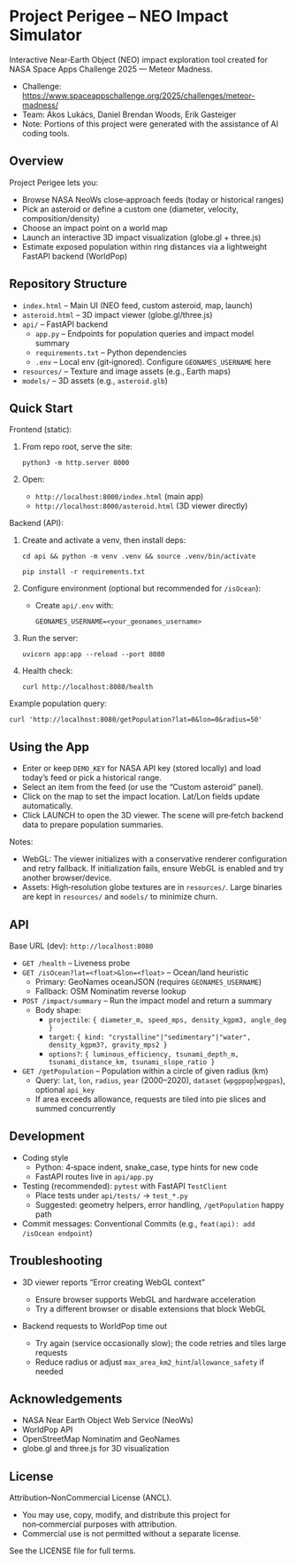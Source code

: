 # Project Perigee – NEO Impact Simulator

Interactive Near‑Earth Object (NEO) impact exploration tool created for NASA Space Apps Challenge 2025 — Meteor Madness.

- Challenge: https://www.spaceappschallenge.org/2025/challenges/meteor-madness/
- Team: Ákos Lukács, Daniel Brendan Woods, Erik Gasteiger
- Note: Portions of this project were generated with the assistance of AI coding tools.

## Overview

Project Perigee lets you:

- Browse NASA NeoWs close‑approach feeds (today or historical ranges)
- Pick an asteroid or define a custom one (diameter, velocity, composition/density)
- Choose an impact point on a world map
- Launch an interactive 3D impact visualization (globe.gl + three.js)
- Estimate exposed population within ring distances via a lightweight FastAPI backend (WorldPop)

## Repository Structure

- `index.html` – Main UI (NEO feed, custom asteroid, map, launch)
- `asteroid.html` – 3D impact viewer (globe.gl/three.js)
- `api/` – FastAPI backend
  - `app.py` – Endpoints for population queries and impact model summary
  - `requirements.txt` – Python dependencies
  - `.env` – Local env (git‑ignored). Configure `GEONAMES_USERNAME` here
- `resources/` – Texture and image assets (e.g., Earth maps)
- `models/` – 3D assets (e.g., `asteroid.glb`)

## Quick Start

Frontend (static):

1) From repo root, serve the site:

   `python3 -m http.server 8000`

2) Open:

   - `http://localhost:8000/index.html` (main app)
   - `http://localhost:8000/asteroid.html` (3D viewer directly)

Backend (API):

1) Create and activate a venv, then install deps:

   `cd api && python -m venv .venv && source .venv/bin/activate`

   `pip install -r requirements.txt`

2) Configure environment (optional but recommended for `/isOcean`):

   - Create `api/.env` with:

     `GEONAMES_USERNAME=<your_geonames_username>`

3) Run the server:

   `uvicorn app:app --reload --port 8080`

4) Health check:

   `curl http://localhost:8080/health`

Example population query:

`curl 'http://localhost:8080/getPopulation?lat=0&lon=0&radius=50'`

## Using the App

- Enter or keep `DEMO_KEY` for NASA API key (stored locally) and load today’s feed or pick a historical range.
- Select an item from the feed (or use the “Custom asteroid” panel).
- Click on the map to set the impact location. Lat/Lon fields update automatically.
- Click LAUNCH to open the 3D viewer. The scene will pre‑fetch backend data to prepare population summaries.

Notes:

- WebGL: The viewer initializes with a conservative renderer configuration and retry fallback. If initialization fails, ensure WebGL is enabled and try another browser/device.
- Assets: High‑resolution globe textures are in `resources/`. Large binaries are kept in `resources/` and `models/` to minimize churn.

## API

Base URL (dev): `http://localhost:8080`

- `GET /health` – Liveness probe
- `GET /isOcean?lat=<float>&lon=<float>` – Ocean/land heuristic
  - Primary: GeoNames oceanJSON (requires `GEONAMES_USERNAME`)
  - Fallback: OSM Nominatim reverse lookup
- `POST /impact/summary` – Run the impact model and return a summary
  - Body shape:
    - `projectile`: `{ diameter_m, speed_mps, density_kgpm3, angle_deg }`
    - `target`: `{ kind: "crystalline"|"sedimentary"|"water", density_kgpm3?, gravity_mps2 }`
    - `options?`: `{ luminous_efficiency, tsunami_depth_m, tsunami_distance_km, tsunami_slope_ratio }`
- `GET /getPopulation` – Population within a circle of given radius (km)
  - Query: `lat`, `lon`, `radius`, `year` (2000–2020), `dataset` (`wpgppop`|`wpgpas`), optional `api_key`
  - If area exceeds allowance, requests are tiled into pie slices and summed concurrently

## Development

- Coding style
  - Python: 4‑space indent, snake_case, type hints for new code
  - FastAPI routes live in `api/app.py`
- Testing (recommended): `pytest` with FastAPI `TestClient`
  - Place tests under `api/tests/` → `test_*.py`
  - Suggested: geometry helpers, error handling, `/getPopulation` happy path
- Commit messages: Conventional Commits (e.g., `feat(api): add /isOcean endpoint`)

## Troubleshooting

- 3D viewer reports “Error creating WebGL context”
  - Ensure browser supports WebGL and hardware acceleration
  - Try a different browser or disable extensions that block WebGL

- Backend requests to WorldPop time out
  - Try again (service occasionally slow); the code retries and tiles large requests
  - Reduce radius or adjust `max_area_km2_hint`/`allowance_safety` if needed

## Acknowledgements

- NASA Near Earth Object Web Service (NeoWs)
- WorldPop API
- OpenStreetMap Nominatim and GeoNames
- globe.gl and three.js for 3D visualization

## License

Attribution–NonCommercial License (ANCL).

- You may use, copy, modify, and distribute this project for non‑commercial purposes with attribution.
- Commercial use is not permitted without a separate license.

See the LICENSE file for full terms.
